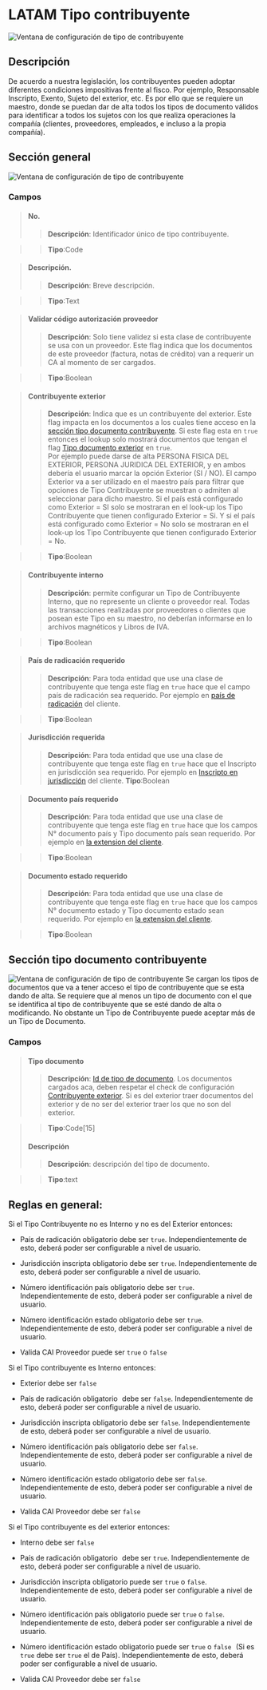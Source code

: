 # LATAM Tipo contribuyente
![Ventana de configuración de tipo de contribuyente](../Imagenes/LATAM-TaxPayerType-MainPage.PNG)
## Descripción
De acuerdo a nuestra legislación, los contribuyentes pueden adoptar diferentes condiciones impositivas frente al fisco. Por ejemplo, Responsable Inscripto, Exento, Sujeto del exterior, etc.  Es por ello que se requiere un maestro, donde se puedan dar de alta todos los tipos de documento válidos para identificar a todos los sujetos con los que realiza operaciones la compañía (clientes, proveedores, empleados, e incluso a la propia compañía).


## Sección general
![Ventana de configuración de tipo de contribuyente](../Imagenes/LATAM-TaxPayerType-Seccion-General.PNG)

### Campos

>#### No.
>>**Descripción**: 
Identificador único de tipo contribuyente.

>>**Tipo**:Code

>#### Descripción.
>>**Descripción**: 
Breve descripción.

>>**Tipo**:Text

>#### Validar código autorización proveedor
>>**Descripción**: 
Solo tiene validez si esta clase de contribuyente se usa con un proveedor. Este flag indica que los documentos de este proveedor (factura, notas de crédito) van a requerir un CA al momento de ser cargados.

>>**Tipo**:Boolean

>#### Contribuyente exterior
>>**Descripción**: 
Indica que es un contribuyente del exterior. Este flag impacta en los documentos a los cuales tiene acceso en la [sección tipo documento contribuyente](#seccion-tipo-documento-contribuyente). Si este flag esta en ``true`` entonces el lookup solo mostrará documentos que tengan el flag [Tipo documento exterior](LATAM-DocumentType.md#tipo-documento-exterior) en ``true``.<br>
Por ejemplo puede darse de alta PERSONA FISICA DEL EXTERIOR, PERSONA JURIDICA DEL EXTERIOR, y en ambos debería el usuario marcar la opción Exterior (SI / NO). 
El campo  Exterior va a ser utilizado en el maestro país para filtrar que opciones de Tipo Contribuyente se muestran o admiten al seleccionar para dicho maestro.   Si el país está configurado como Exterior = SI solo se mostraran en el look-up los Tipo Contribuyente que tienen configurado Exterior = Si.   Y si el país está configurado como Exterior = No solo se mostraran en el look-up los Tipo Contribuyente que tienen configurado Exterior = No. 

>>**Tipo**:Boolean

>#### Contribuyente interno
>>**Descripción**: 
permite configurar un Tipo de Contribuyente Interno, que no represente un cliente o proveedor real. Todas las transacciones realizadas por proveedores o clientes que posean este Tipo  en su maestro,  no deberían informarse en lo archivos magnéticos y Libros de IVA.

>>**Tipo**:Boolean

>#### País de radicación requerido
>>**Descripción**: 
Para toda entidad que use una clase de contribuyente que tenga este flag en ``true`` hace que el campo país de radicación sea requerido. Por ejemplo en [país de radicación](../Extensiones/LATAM-Customer.md#pais-de-radicacion) del cliente.

>>**Tipo**:Boolean

>#### Jurisdicción requerida
>>**Descripción**: 
Para toda entidad que use una clase de contribuyente que tenga este flag en ``true`` hace que el Inscripto en jurisdicción sea requerido. Por ejemplo en [Inscripto en jurisdicción](../Extensiones/LATAM-Customer.md#inscripto-en-jurisdiccion) del cliente.
>>**Tipo**:Boolean

>#### Documento país requerido
>>**Descripción**: 
Para toda entidad que use una clase de contribuyente que tenga este flag en ``true`` hace que los campos N° documento país y Tipo documento país sean requerido. Por ejemplo en [la extension del cliente](../Extensiones/LATAM-Customer.md#tipo-documento-pais).

>>**Tipo**:Boolean

>#### Documento estado requerido
>>**Descripción**: 
Para toda entidad que use una clase de contribuyente que tenga este flag en ``true`` hace que los campos N° documento estado y Tipo documento estado sean requerido. Por ejemplo en [la extension del cliente](../Extensiones/LATAM-Customer.md#tipo-documento-estado).

>>**Tipo**:Boolean

## Sección tipo documento contribuyente
![Ventana de configuración de tipo de contribuyente](../Imagenes/LATAM-TaxPayerType-Seccion-TiposDocumentoContribuyentes.PNG)
Se cargan los tipos de documentos que va a tener acceso el tipo de contribuyente que se esta dando de alta.
Se requiere que al menos un tipo de documento con el que se identifica al tipo de contribuyente que se esté dando de alta o modificando.  No obstante un Tipo de Contribuyente puede aceptar más de un Tipo de Documento. 

### Campos
>#### Tipo documento
>>**Descripción**: 
	[Id de tipo de documento](../Maestros/LATAM-DocumentType.md). Los documentos cargados aca, deben respetar el check de configuración [Contribuyente exterior](#contribuyente-exterior). Si es del exterior traer documentos del exterior y de no ser del exterior traer los que no son del exterior.
	
>>**Tipo**:Code[15]
>#### Descripción
>>**Descripción**: 
	descripción del tipo de documento.
	
>>**Tipo**:text

## Reglas en general: 

Si el Tipo Contribuyente no es Interno y no es del Exterior entonces: 

* País de radicación obligatorio debe ser `true`. Independientemente de esto, deberá poder ser configurable a nivel de usuario. 

* Jurisdicción inscripta obligatorio debe ser `true`. Independientemente de esto, deberá poder ser configurable a nivel de usuario. 

* Número identificación país obligatorio debe ser `true`. Independientemente de esto, deberá poder ser configurable a nivel de usuario. 

* Número identificación estado obligatorio debe ser `true`. Independientemente de esto, deberá poder ser configurable a nivel de usuario. 

* Valida CAI Proveedor puede ser `true` o `false` 

 

Si el Tipo contribuyente es Interno entonces: 

* Exterior debe ser `false`

* País de radicación obligatorio   debe ser `false`. Independientemente de esto, deberá poder ser configurable a nivel de usuario. 

* Jurisdicción inscripta obligatorio debe ser `false`. Independientemente de esto, deberá poder ser configurable a nivel de usuario. 

* Número identificación país obligatorio debe ser `false`. Independientemente de esto, deberá poder ser configurable a nivel de usuario. 

* Número identificación estado obligatorio debe ser `false`. Independientemente de esto, deberá poder ser configurable a nivel de usuario. 

* Valida CAI Proveedor debe ser `false` 

 

Si el Tipo contribuyente es del exterior entonces: 

* Interno debe ser `false` 

* País de radicación obligatorio   debe ser `true`. Independientemente de esto, deberá poder ser configurable a nivel de usuario. 

* Jurisdicción inscripta obligatorio puede ser `true` o `false`. Independientemente de esto, deberá poder ser configurable a nivel de usuario. 

* Número identificación país obligatorio puede ser `true` o `false`. Independientemente de esto, deberá poder ser configurable a nivel de usuario. 

* Número identificación estado obligatorio puede ser `true` o `false`   (Si es `true` debe ser `true` el de País). Independientemente de esto, deberá poder ser configurable a nivel de usuario. 

* Valida CAI Proveedor debe ser `false` 
